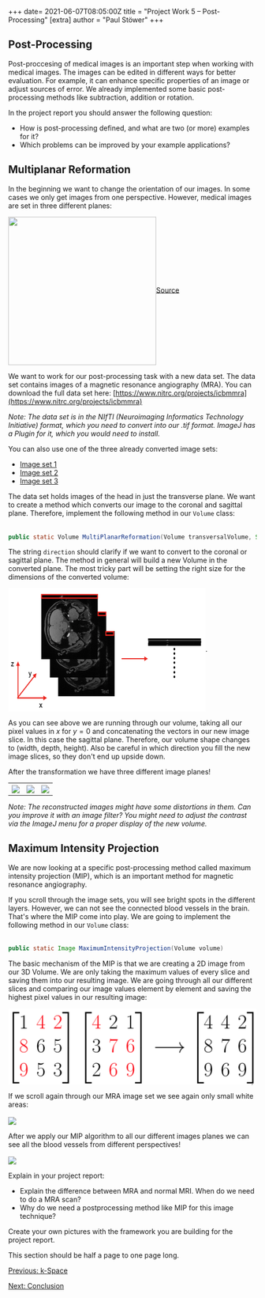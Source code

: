 +++
date= 2021-06-07T08:05:00Z
title = "Project Work 5 – Post-Processing"
[extra]
author = "Paul Stöwer"
+++

## Post-Processing


Post-proccesing of medical images is an important step when working with medical images. The images can be edited in different ways for better evaluation. For example, it can enhance specific properties of an image or adjust sources of error.
We already implemented some basic post-processing methods like subtraction, addition or rotation.

In the project report you should answer the following question:

* How is post-processing defined, and what are two (or more) examples for it?
* Which problems can be improved by your example applications?

## Multiplanar Reformation

In the beginning we want to change the orientation of our images. In some cases we only get images from one perspective. However, medical images are set in three different planes:


<img align="center"  src="https://upload.wikimedia.org/wikipedia/commons/thumb/2/24/Human_anatomy_planes%2C_labeled.svg/1280px-Human_anatomy_planes%2C_labeled.svg.png" width = "300" height =" 300">[Source](https://en.wikipedia.org/wiki/Transverse_plane)

We want to work for our post-processing task with a new data set. The data set contains images of a magnetic resonance angiography (MRA). You can download the full data set here:
[https://www.nitrc.org/projects/icbmmra](https://www.nitrc.org/projects/icbmmra) 

*Note: The data set is in the NIfTI (Neuroimaging Informatics Technology Initiative) format, which you need to convert into our .tif format. ImageJ has a Plugin for it, which you would need to install.*

You can also use one of the three already converted image sets:

* [Image set 1](https://faubox.rrze.uni-erlangen.de/getlink/fiEiBLTLYJYTcrRKXhqyt7BJ/Volume1)
* [Image set 2](https://faubox.rrze.uni-erlangen.de/getlink/fiXR5Rswri8h8bXwX4Cm313K/Volume2)
* [Image set 3](https://faubox.rrze.uni-erlangen.de/getlink/fi9rmMH2NvvcUgeMyaQsD6tq/Volume3)


The data set holds images of the head in just the transverse plane. We want to create a method which converts our image to the coronal and sagittal plane. Therefore, implement the following method in our `Volume` class:

```java

public static Volume MultiPlanarReformation(Volume transversalVolume, String direction)

```

The string `direction` should clarify if we want to convert to the coronal or sagittal plane. The method in general will build a new Volume in the converted plane. The most tricky part will be setting the right size for the dimensions of the converted volume:


<img align="center"  src="/plane_transform.png" width = "400" height ="250" >.

As you can see above we are running through our volume, taking all our pixel values in $x$ for $y=0$ and concatenating the vectors in our new image slice. In this case the sagittal plane. Therefore, our volume shape changes to (width, depth, height). Also be careful in which direction you fill the new image slices, so they don't end up upside down.

After the transformation we have three different image planes!


<table>
<tr>
<td><image align="center" src="/brain_axial.gif" ></td>
<td><image align="center" src="/brain_sagittal.gif" ></td>
<td><image align="center" src="/brain_coronal.gif" ></td>
</tr>
</table>

*Note: The reconstructed images might have some distortions in them. Can you improve it with an image filter? You might need to adjust the contrast via the ImageJ menu for a proper display of the new volume.*

## Maximum Intensity Projection

We are now looking at a specific post-processing method called maximum intensity projection (MIP), which is an important method for magnetic resonance angiography.


If you scroll through the image sets, you will see bright spots in the different layers. However, we can not see the connected blood vessels in the brain.
That's where the MIP come into play. We are going to implement the following method in our `Volume` class:

```java

public static Image MaximumIntensityProjection(Volume volume)

```

The basic mechanism of the MIP is that we are creating a 2D image from our 3D Volume. We are only taking the maximum values of every slice and saving them into our resulting image. We are going through all our different slices and comparing our image values element by element and saving the highest pixel values in our resulting image:

<img align="center"  src="/mip_z.png"  >


If we scroll again through our MRA image set we see again only small white areas:

<image align="center" src="/brain_axial.gif" >


After we apply our MIP algorithm to all our different images planes we can see all the blood vessels from different perspectives!

<image align="center" src="/MaximimIntensityProjection.png" >


Explain in your project report:

* Explain the difference between MRA and normal MRI. When do we need to do a MRA scan?
* Why do we need a postprocessing method like MIP for this image technique?

Create your own pictures with the framework you are building for the project report.

This section should be half a page to one page long.

[Previous: k-Space](../projectiondomain)

[Next: Conclusion](../conclusion)









